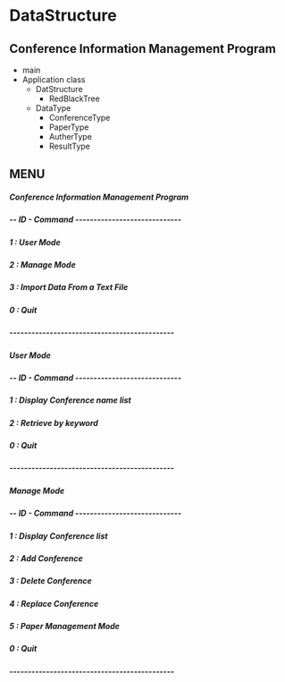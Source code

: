 # DataStructure
## Conference Information Management Program
* main
* Application class
  + DatStructure
	- RedBlackTree
  + DataType
	- ConferenceType
	- PaperType
	- AutherType
	- ResultType

## MENU
#####   Conference Information Management Program
##### -- ID - Command -----------------------------
#####     1 : User Mode
#####     2 : Manage Mode
#####     3 : Import Data From a Text File
#####     0 : Quit
##### ---------------------------------------------

#####   User Mode
##### -- ID - Command -----------------------------
#####     1 : Display Conference name list
#####     2 : Retrieve by keyword
#####     0 : Quit
##### ---------------------------------------------

#####   Manage Mode
##### -- ID - Command -----------------------------
#####     1 : Display Conference list
#####     2 : Add Conference
#####     3 : Delete Conference
#####     4 : Replace Conference
#####     5 : Paper Management Mode
#####     0 : Quit
##### ---------------------------------------------

